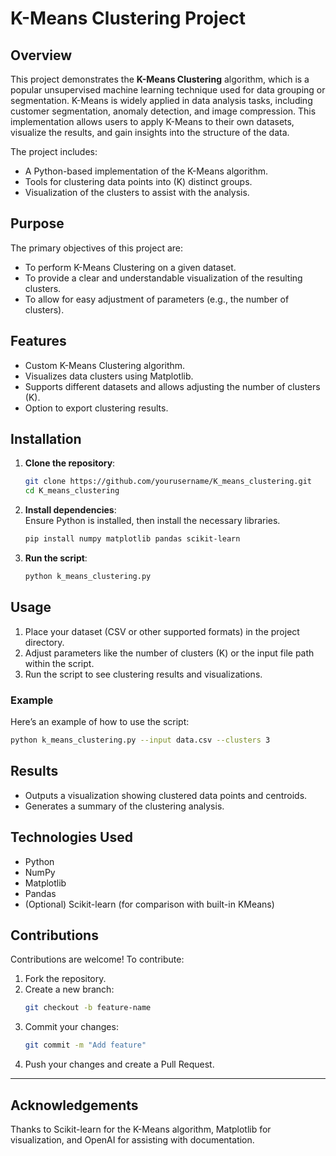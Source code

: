 
# K-Means Clustering Project

## Overview
This project demonstrates the **K-Means Clustering** algorithm, which is a popular unsupervised machine learning technique used for data grouping or segmentation. K-Means is widely applied in data analysis tasks, including customer segmentation, anomaly detection, and image compression. This implementation allows users to apply K-Means to their own datasets, visualize the results, and gain insights into the structure of the data.

The project includes:
- A Python-based implementation of the K-Means algorithm.
- Tools for clustering data points into \(K\) distinct groups.
- Visualization of the clusters to assist with the analysis.


## Purpose
The primary objectives of this project are:
- To perform K-Means Clustering on a given dataset.
- To provide a clear and understandable visualization of the resulting clusters.
- To allow for easy adjustment of parameters (e.g., the number of clusters).

## Features
- Custom K-Means Clustering algorithm.
- Visualizes data clusters using Matplotlib.
- Supports different datasets and allows adjusting the number of clusters \(K\).
- Option to export clustering results.

## Installation

1. **Clone the repository**:
   ```bash
   git clone https://github.com/yourusername/K_means_clustering.git
   cd K_means_clustering
   ```

2. **Install dependencies**:  
   Ensure Python is installed, then install the necessary libraries.
   ```bash
   pip install numpy matplotlib pandas scikit-learn
   ```

3. **Run the script**:
   ```bash
   python k_means_clustering.py
   ```

## Usage
1. Place your dataset (CSV or other supported formats) in the project directory.
2. Adjust parameters like the number of clusters \(K\) or the input file path within the script.
3. Run the script to see clustering results and visualizations.

### Example
Here’s an example of how to use the script:
```bash
python k_means_clustering.py --input data.csv --clusters 3
```

## Results
- Outputs a visualization showing clustered data points and centroids.
- Generates a summary of the clustering analysis.

## Technologies Used
- Python
- NumPy
- Matplotlib
- Pandas
- (Optional) Scikit-learn (for comparison with built-in KMeans)


## Contributions
Contributions are welcome! To contribute:
1. Fork the repository.
2. Create a new branch:
   ```bash
   git checkout -b feature-name
   ```
3. Commit your changes:
   ```bash
   git commit -m "Add feature"
   ```
4. Push your changes and create a Pull Request.

---

## Acknowledgements
Thanks to Scikit-learn for the K-Means algorithm, Matplotlib for visualization, and OpenAI for assisting with documentation.
